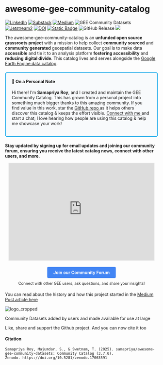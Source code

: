 # awesome-gee-community-catalog

[![LinkedIn](https://img.shields.io/badge/LinkedIn-0077B5?style=plastic&logo=linkedin&logoColor=white)](https://www.linkedin.com/in/samapriya/)
[![Substack](https://img.shields.io/badge/Substack-FF6719.svg?style=flat&logo=Substack&logoColor=white)](https://datacommons.substack.com/)
[![Medium](https://img.shields.io/badge/Medium-12100E?style=flat&logo=medium&logoColor=white)](https://medium.com/@samapriyaroy)
![GEE Community Datasets](https://img.shields.io/endpoint?url=https://gist.githubusercontent.com/samapriya/34bc0c1280d475d3a69e3b60a706226e/raw/community.json)
[![Jetstream2](https://img.shields.io/badge/Supported%20by-Jetstream2-brightgreen)](https://jetstream-cloud.org/)
[![DOI](https://zenodo.org/badge/DOI/10.5281/zenodo.17063591.svg)](https://doi.org/10.5281/zenodo.17063591)
[![Static Badge](https://img.shields.io/badge/status-uptime-green)](https://uptime.gee-community-catalog.org/status/all)
![GitHub Release](https://img.shields.io/github/v/release/samapriya/awesome-gee-community-datasets)
[![](https://img.shields.io/static/v1?label=Sponsor&message=%E2%9D%A4&logo=GitHub&color=%23fe8e86)](https://github.com/sponsors/samapriya)

The awesome-gee-community-catalog is an **unfunded open source grassroots project** with a mission to help collect **community sourced** and **community generated** geospatial datasets. Our goal is to make data **accessible** and tie it to an analysis platform **fostering accessibility** and **reducing digital divide**. This catalog lives and serves alongside the [Google Earth Engine data catalog](https://developers.google.com/earth-engine/datasets/catalog).

<div style="
    background-color: var(--md-code-bg-color, #f8fafc);
    border: 2px solid var(--md-accent-fg-color, #0ea5e9);
    border-radius: 8px;
    padding: 20px;
    margin: 20px 0;
    color: var(--md-default-fg-color);
">
    <h4 style="margin-top: 0; color: var(--md-accent-fg-color);">
        👋 On a Personal Note
    </h4>
    <p>
        Hi there! I'm <strong>Samapriya Roy</strong>, and I created and maintain the GEE Community Catalog.
        This has grown from a personal project into something much bigger thanks to this amazing community.
        If you find value in this work, star the
        <a href="https://github.com/samapriya/awesome-gee-community-datasets"
           target="_blank"
           style="color: var(--md-accent-fg-color); text-decoration: underline;">
            GitHub repo
        </a>
        as it helps others discover this catalog & keeps the effort visible.
        <a href="https://www.linkedin.com/in/samapriya/"
           target="_blank"
           style="color: var(--md-accent-fg-color); text-decoration: underline;">
            Connect with me
        </a>
        and start a chat; I love hearing how people are using this catalog & help me showcase your work!
    </p>
</div>

 **Stay updated by signing up for email updates and joining our community forum, ensuring you receive the latest catalog news, connect with other users, and more.**

<center>

<iframe src="https://datacommons.substack.com/embed" width="480" height="320" style="border:1px solid #EEE; background:white;" frameborder="0" scrolling="no"></iframe>

<div style="margin-top: 20px; margin-bottom: 20px;">
    <a href="https://forum.gee-community-catalog.org" target="_blank" style="display: inline-block; padding: 10px 20px; background-color: #4285F4; color: #fff; text-decoration: none; font-weight: bold; border-radius: 4px;">Join our Community Forum</a>
    <p style="margin-top: 10px; font-size: 0.9em;">Connect with other GEE users, ask questions, and share your insights!</p>
</div>
</center>


You can read about the history and how this project started in the [Medium Post article here](https://medium.com/geospatial-processing-at-scale/community-datasets-data-commons-in-google-earth-engine-8585d8baef1f)

![logo_cropped](images/logo_cropped.jpg)

Community Datasets added by users and made available for use at large

Like, share and support the Github project. And you can now cite it too

#### Citation

```
Samapriya Roy, Majumdar, S., & Swetnam, T. (2025). samapriya/awesome-gee-community-datasets: Community Catalog (3.7.0).
Zenodo. https://doi.org/10.5281/zenodo.17063591
```

